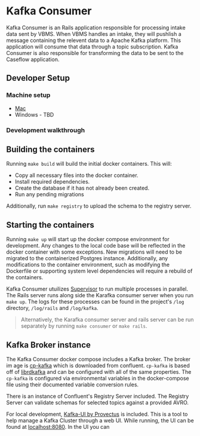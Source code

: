 # Kafka Consumer

Kafka Consumer is an Rails application responsible for processing intake data sent by VBMS. When VBMS handles an intake, they will pushlish a message containing the relevent data to a Apache Kafka platform. This application will consume that data through a topic subscription. Kafka Consumer is also responsible for transforming the data to be sent to the Caseflow application. 

## Developer Setup

### Machine setup

- [Mac](SETUP.md)
- Windows - TBD

### Development walkthrough

Building the containers
---

Running `make build` will build the initial docker containers. This will:
- Copy all necessary files into the docker container.
- Install required dependencies.
- Create the database if it has not already been created.
- Run any pending migrations

Additionally, run `make registry` to upload the schema to the registry server.

Starting the containers
---

Running `make up` will start up the docker compose environment for development. Any changes to the local code base will be reflected in the docker container with some exceptions. New migrations will need to be migrated to the containerized Postgres instance. Additionally, any modifications to the container environment, such as modifying the Dockerfile or supporting system level dependencies will require a rebuild of the containers.

Kafka Consumer utuilizes [Supervisor](http://supervisord.org/) to run multiple processes in parallel. The Rails server runs along side the Karafka consumer server when you run `make up`. The logs for these processes can be found in the project's `/log` directory, `/log/rails` and `/log/kafka`.

> Alternatively, the Karafka consumer server and rails server can be run separately by running `make consumer` or `make rails`.

Kafka Broker instance
---

The Kafka Consumer docker compose includes a Kafka broker. The broker im age is [cp-kafka](https://docs.confluent.io/platform/current/installation/docker/config-reference.html#confluent-ak-configuration) which is downloaded from confluent. `cp-kafka` is based off of [librdkafka](https://karafka.io/docs/Librdkafka-Configuration/) and can be configured with all of the same properties. The `cp-kafka` is configured via environmental variables in the docker-compose file using their documented variable conversion rules.

There is an instance of Confluent's Registry Server included. The Registry Server can validate schemas for selected topics against a provided AVRO.

For local development, [Kafka-UI by Provectus](https://github.com/provectus/kafka-ui) is included. This is a tool to help manage a Kafka Cluster through a web UI. While running, the UI can be found at [localhost:8080](http://localhost:8080). In the UI you can 

